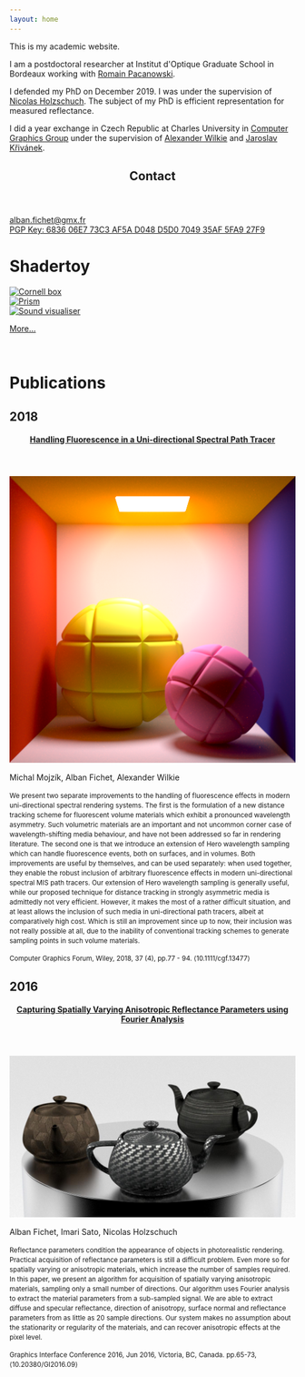 ```yaml
---
layout: home
---
```


<div class="w3-row">
  <div class="w3-col m7 l7 w3-padding-large">
    <p>
    This is my academic website.
    </p>
    <p>I am a postdoctoral researcher at Institut d'Optique Graduate School in Bordeaux working with <a href="http://manao.inria.fr/perso/~pac/research.php">Romain Pacanowski</a>.</p>
    <p>
    I defended my PhD on December 2019. I was under the supervision of <a href="https://artis.inria.fr/Members/Nicolas.Holzschuch/">Nicolas Holzschuch</a>. The subject of my PhD is efficient representation for measured reflectance.
    </p>
    <p>
    I did a year exchange in Czech Republic at Charles University in <a href="http://cgg.mff.cuni.cz/">Computer Graphics Group</a> under the supervision of <a href="http://cgg.mff.cuni.cz/~wilkie">Alexander Wilkie</a> and <a href="http://cgg.mff.cuni.cz/~jaroslav">Jaroslav Křivánek</a>. 
    </p>
  </div>
  <div class="w3-col m5 l5">
    <div class="w3-card">
      <header class="w3-container w3-light-grey">
      <h2>Contact</h2>
      </header>
    <div class="w3-container">
      <p><a href="mailto:alban.fichet@inria.fr">alban.fichet@gmx.fr</a><br>
      <a href="/assets/Alban_Fichet_0x5FA927F9_pub.asc">PGP Key: 6836 06E7 73C3 AF5A D048 D5D0 7049 35AF 5FA9 27F9</a></p>
    </div>
    </div>
  </div>
</div>

# Shadertoy

<div class="w3-row-padding">
  <div class="w3-col m4 l4">
    <div class="w3-card">
      <a href="https://www.shadertoy.com/view/WtlSWM"><img src="../images/shadertoy/WtlSWM.jpg" class="w3-image" alt="Cornell box"></a>
    </div>
  </div>
  <div class="w3-col m4 l4">
    <div class="w3-card">
      <a href="https://www.shadertoy.com/view/wlSXz3"><img src="../images/shadertoy/wlSXz3.jpg" class="w3-image" alt="Prism"></a>
    </div>
  </div>
  <div class="w3-col m4 l4">
    <div class="w3-card">
      <a href="https://www.shadertoy.com/view/3ljXDd"><img src="../images/shadertoy/3ljXDd.jpg" class="w3-image" alt="Sound visualiser"></a>
    </div>
  </div>
</div>
<p></p>
<div class="w3-display-container">
<p class="w3-right">
<a href="shadertoy" class="w3-button w3-blue">More...</a>
</p>
</div>
<p><br></p>

# Publications

## 2018

<div class="w3-section">
  <div class="w3-card">
    <header class="w3-container w3-light-grey">
      <h4>
        <a href="https://hal.inria.fr/hal-01818826">
          Handling Fluorescence in a Uni-directional Spectral Path Tracer
        </a>
      </h4>
    </header>
    <div class="w3-row w3-display-container">
      <div class="w3-col m3 l3 w3-padding-small w3-display-right">
        <img src="images/18_teaser_fluo.png" class="w3-round" alt="teaser" />
      </div>
      <div class="w3-col m9 l9 w3-padding-small">
        <p>Michal Mojzík, Alban Fichet, Alexander Wilkie</p>
        <p>
          <small>
            We present two separate improvements to the handling of
            fluorescence effects in modern uni-directional spectral rendering
            systems. The first is the formulation of a new distance tracking
            scheme for fluorescent volume materials which exhibit a pronounced
            wavelength asymmetry. Such volumetric materials are an important and
            not uncommon corner case of wavelength-shifting media behaviour, and
            have not been addressed so far in rendering literature. The second
            one is that we introduce an extension of Hero wavelength sampling
            which can handle fluorescence events, both on surfaces, and in
            volumes. Both improvements are useful by themselves, and can be used
            separately: when used together, they enable the robust inclusion of
            arbitrary fluorescence effects in modern uni-directional spectral
            MIS path tracers. Our extension of Hero wavelength sampling is
            generally useful, while our proposed technique for distance tracking
            in strongly asymmetric media is admittedly not very efficient.
            However, it makes the most of a rather difficult situation, and at
            least allows the inclusion of such media in uni-directional path
            tracers, albeit at comparatively high cost. Which is still an
            improvement since up to now, their inclusion was not really possible
            at all, due to the inability of conventional tracking schemes to
            generate sampling points in such volume materials.
          </small>
        </p>
      </div>
    </div>
    <footer class="w3-container w3-white">
      <p class="card-text">
        <small>
          Computer Graphics Forum, Wiley, 2018, 37 (4), pp.77 - 94.
          ⟨10.1111/cgf.13477⟩
        </small>
      </p>
    </footer>
  </div>
</div>

## 2016

<div class="w3-section">
  <div class="w3-card">
    <header class="w3-container w3-light-grey">
      <h4>
        <a href="https://hal.inria.fr/hal-01302120v2">
          Capturing Spatially Varying Anisotropic Reflectance Parameters using Fourier Analysis
        </a>
      </h4>
    </header>
    <div class="w3-row w3-display-container">
      <div class="w3-col m3 l3 w3-padding-small w3-display-right">
        <img src="images/16_teaser.jpg" class="w3-round" alt="teaser" />
      </div>
      <div class="w3-col m9 l9 w3-padding-small">
        <p>Alban Fichet, Imari Sato, Nicolas Holzschuch</p>
        <p>
          <small>
            Reflectance parameters condition the appearance of objects in photorealistic rendering. Practical acquisition of reflectance parameters is still a difficult problem. Even more so for spatially varying or anisotropic materials, which increase the number of samples required. In this paper, we present an algorithm for acquisition of spatially varying anisotropic materials, sampling only a small number of directions. Our algorithm uses Fourier analysis to extract the material parameters from a sub-sampled signal. We are able to extract diffuse and specular reflectance, direction of anisotropy, surface normal and reflectance parameters from as little as 20 sample directions. Our system makes no assumption about the stationarity or regularity of the materials, and can recover anisotropic effects at the pixel level.
          </small>
        </p>
      </div>
    </div>
    <footer class="w3-container w3-white">
      <p class="card-text">
        <small>
          Graphics Interface Conference 2016, Jun 2016, Victoria, BC, Canada. pp.65-73, ⟨10.20380/GI2016.09⟩
        </small>
      </p>
    </footer>
  </div>
</div>
